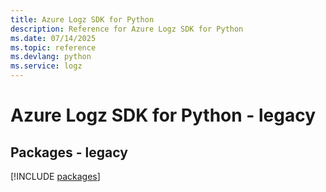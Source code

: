 ```yaml
---
title: Azure Logz SDK for Python
description: Reference for Azure Logz SDK for Python
ms.date: 07/14/2025
ms.topic: reference
ms.devlang: python
ms.service: logz
---
```

# Azure Logz SDK for Python - legacy
## Packages - legacy
[!INCLUDE [packages](logz-index.md)]